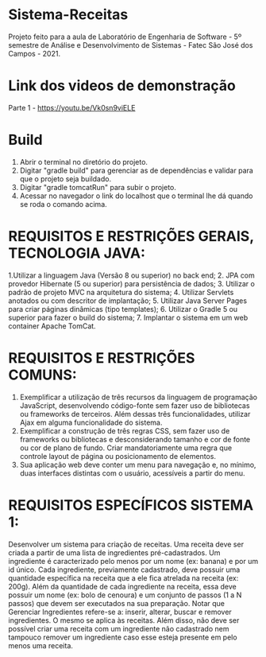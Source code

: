 # Sistema-Receitas
Projeto feito para a aula de Laboratório de Engenharia de Software - 5º semestre de Análise e Desenvolvimento de Sistemas - Fatec São José dos Campos - 2021.

# Link dos videos de demonstração
Parte 1 - https://youtu.be/Vk0sn9viELE

# Build
1. Abrir o terminal no diretório do projeto.
2. Digitar "gradle build" para gerenciar as de dependências e validar para que o projeto seja buildado.
3. Digitar "gradle tomcatRun" para subir o projeto.
4. Acessar no navegador o link do localhost que o terminal lhe dá quando se roda o comando acima.

# REQUISITOS E RESTRIÇÕES GERAIS, TECNOLOGIA JAVA:
1.Utilizar a linguagem Java (Versão 8 ou superior) no back end;
2. JPA com provedor Hibernate (5 ou superior) para persistência de dados;
3. Utilizar o padrão de projeto MVC na arquitetura do sistema;
4. Utilizar Servlets anotados ou com descritor de implantação;
5. Utilizar Java Server Pages para criar páginas dinâmicas (tipo templates);
6. Utilizar o Gradle 5 ou superior para fazer o build do sistema;
7. Implantar o sistema em um web container Apache TomCat. 

# REQUISITOS E RESTRIÇÕES COMUNS: 
1. Exemplificar a utilização de três recursos da linguagem de programação JavaScript,
desenvolvendo código-fonte sem fazer uso de bibliotecas ou frameworks de terceiros.
Além dessas três funcionalidades, utilizar Ajax em alguma funcionalidade do sistema.
2. Exemplificar a construção de três regras CSS, sem fazer uso de frameworks ou
bibliotecas e desconsiderando tamanho e cor de fonte ou cor de plano de fundo. Criar
mandatoriamente uma regra que controle layout de página ou posicionamento de
elementos.
3. Sua aplicação web deve conter um menu para navegação e, no mínimo, duas
interfaces distintas com o usuário, acessíveis a partir do menu. 

# REQUISITOS ESPECÍFICOS SISTEMA 1:
Desenvolver um sistema para criação de receitas.
Uma receita deve ser criada a partir de uma lista de ingredientes pré-cadastrados.
Um ingrediente é caracterizado pelo menos por um nome (ex: banana) e por um id único.
Cada ingrediente, previamente cadastrado, deve possuir uma quantidade específica na receita
que a ele fica atrelada na receita (ex: 200g).
Além da quantidade de cada ingrediente na receita, essa deve possuir um nome (ex: bolo de
cenoura) e um conjunto de passos (1 a N passos) que devem ser executados na sua
preparação.
Notar que Gerenciar Ingredientes refere-se a: inserir, alterar, buscar e remover ingredientes. O
mesmo se aplica às receitas. Além disso, não deve ser possível criar uma receita com um
ingrediente não cadastrado nem tampouco remover um ingrediente caso esse esteja presente
em pelo menos uma receita.


